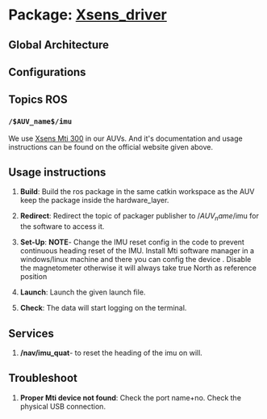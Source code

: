 # Package: [Xsens_driver](https://github.com/xsens/xsens_mti_ros_node)

## Global Architecture

## Configurations

## Topics ROS

### `/$AUV_name$/imu`

We use [Xsens Mti 300]() in our AUVs.
And it's documentation and usage instructions can be found on the official website given above.
## Usage instructions

1. **Build**: Build the ros package in the same catkin workspace as the AUV keep the package inside the hardware_layer.
2. **Redirect**: Redirect the topic of packager publisher to /$AUV_name$/imu for the software to access it.
3. **Set-Up**: <b>NOTE</b>- Change the IMU reset config in the code to prevent continuous heading reset of the IMU. Install Mti software manager in a windows/linux machine and there you can config the device . Disable the magnetometer otherwise it will always take true North as reference position
4. **Launch**: Launch the given launch file.

5. **Check**: The data will start logging on the terminal.

## Services
1. **/nav/imu_quat**- to reset the heading of the imu on will.

## Troubleshoot
1. **Proper Mti device not found**: Check the port name+no. Check the physical USB connection.
<!-- 2. **DVL Ros package getting disconnected with DVL after some time**: Keep the web GUI open in background always while running the ros package it resolves this issue. -->
